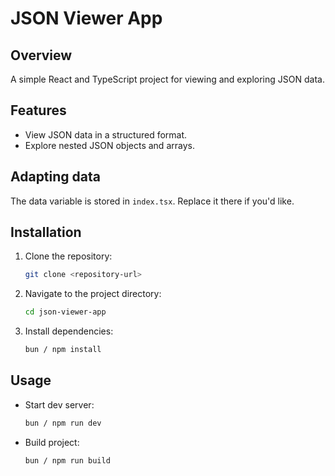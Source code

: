 # JSON Viewer App

## Overview
A simple React and TypeScript project for viewing and exploring JSON data.

## Features
- View JSON data in a structured format.
- Explore nested JSON objects and arrays.

## Adapting data

The data variable is stored in `index.tsx`. Replace it there if you'd like.

## Installation
1. Clone the repository:
   ```bash
   git clone <repository-url>
   ```
2. Navigate to the project directory:
   ```bash
   cd json-viewer-app
   ```
3. Install dependencies:
   ```bash
   bun / npm install
   ```

## Usage
- Start dev server:
  ```bash
  bun / npm run dev
  ```
- Build project:
  ```bash
  bun / npm run build
  ```